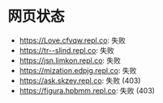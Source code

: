 # 网页状态
- https://Love.cfvqw.repl.co: 失败
- https://tr--slind.repl.co: 失败
- https://jsn.limkon.repl.co: 失败
- https://mization.edpjg.repl.co: 失败
- https://ask.skzey.repl.co: 失败 (403)
- https://figura.hpbmm.repl.co: 失败 (403)
